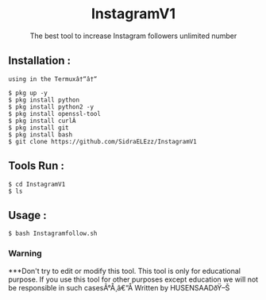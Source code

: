 <h1 align="center">InstagramV1</h1>
<p align="center">The best tool to increase Instagram followers unlimited number</p>




## Installation :
```
using in the Termuxâ†“â†“

$ pkg up -y
$ pkg install python
$ pkg install python2 -y
$ pkg install openssl-tool
$ pkg install curlÂ 
$ pkg install git
$ pkg install bash
$ git clone https://github.com/SidraELEzz/InstagramV1
```

## Tools Run :
```
$ cd InstagramV1
$ ls
```

## Usage :
```
$ bash Instagramfollow.sh
```

### Warning


***Don't try to edit or modify this tool. This tool is only for educational purpose. If you use this tool for other purposes except education we will not be responsible
 in such casesÃ°Å¸â€“Å Written by HUSENSAADðŸ–Š
